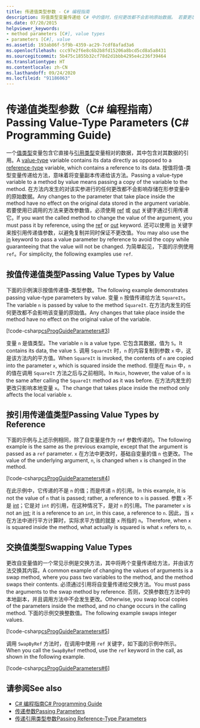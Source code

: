 ```yaml
---
title: 传递值类型参数 - C# 编程指南
description: 将值类型变量传递给 C# 中的值时，任何更改都不会影响原始数据。 若要更改值，请通过引用传递。
ms.date: 07/20/2015
helpviewer_keywords:
- method parameters [C#], value types
- parameters [C#], value
ms.assetid: 193ab86f-5f9b-4359-ac29-7cdf8afad3a6
ms.openlocfilehash: ccc97e2f6e8c6b2b8fd15206a8bcd5cd8a5a8431
ms.sourcegitcommit: 5b475c1855b32cf78d2d1bbb4295e4c236f39464
ms.translationtype: HT
ms.contentlocale: zh-CN
ms.lasthandoff: 09/24/2020
ms.locfileid: "91186063"
---
```

# <a name="passing-value-type-parameters-c-programming-guide"></a><span data-ttu-id="aed08-104">传递值类型参数（C# 编程指南）</span><span class="sxs-lookup"><span data-stu-id="aed08-104">Passing Value-Type Parameters (C# Programming Guide)</span></span>

<span data-ttu-id="aed08-105">一个[值类型](../../language-reference/builtin-types/value-types.md)变量包含它直接与[引用类型](../../language-reference/keywords/reference-types.md)变量相对的数据，其中包含对其数据的引用。</span><span class="sxs-lookup"><span data-stu-id="aed08-105">A [value-type](../../language-reference/builtin-types/value-types.md) variable contains its data directly as opposed to a [reference-type](../../language-reference/keywords/reference-types.md) variable, which contains a reference to its data.</span></span> <span data-ttu-id="aed08-106">按值将值-类型变量传递给方法，意味着将变量副本传递给该方法。</span><span class="sxs-lookup"><span data-stu-id="aed08-106">Passing a value-type variable to a method by value means passing a copy of the variable to the method.</span></span> <span data-ttu-id="aed08-107">在方法内发生的对该实参进行的任何更改都不会影响存储在形参变量中的原始数据。</span><span class="sxs-lookup"><span data-stu-id="aed08-107">Any changes to the parameter that take place inside the method have no effect on the original data stored in the argument variable.</span></span> <span data-ttu-id="aed08-108">若要使用已调用的方法来更改参数值，必须使用 [ref](../../language-reference/keywords/ref.md) 或 [out](../../language-reference/keywords/out-parameter-modifier.md) 关键字通过引用传递它。</span><span class="sxs-lookup"><span data-stu-id="aed08-108">If you want the called method to change the value of the argument, you must pass it by reference, using the [ref](../../language-reference/keywords/ref.md) or [out](../../language-reference/keywords/out-parameter-modifier.md) keyword.</span></span> <span data-ttu-id="aed08-109">还可以使用 [in](../../language-reference/keywords/in-parameter-modifier.md) 关键字来按引用传递值参数，以避免复制并同时保证不更改值。</span><span class="sxs-lookup"><span data-stu-id="aed08-109">You may also use the [in](../../language-reference/keywords/in-parameter-modifier.md) keyword to pass a value parameter by reference to avoid the copy while guaranteeing that the value will not be changed.</span></span> <span data-ttu-id="aed08-110">为简单起见，下面的示例使用 `ref`。</span><span class="sxs-lookup"><span data-stu-id="aed08-110">For simplicity, the following examples use `ref`.</span></span>  
  
## <a name="passing-value-types-by-value"></a><span data-ttu-id="aed08-111">按值传递值类型</span><span class="sxs-lookup"><span data-stu-id="aed08-111">Passing Value Types by Value</span></span>  

 <span data-ttu-id="aed08-112">下面的示例演示按值传递值-类型参数。</span><span class="sxs-lookup"><span data-stu-id="aed08-112">The following example demonstrates passing value-type parameters by value.</span></span> <span data-ttu-id="aed08-113">变量 `n` 按值传递给方法 `SquareIt`。</span><span class="sxs-lookup"><span data-stu-id="aed08-113">The variable `n` is passed by value to the method `SquareIt`.</span></span> <span data-ttu-id="aed08-114">在方法内发生的任何更改都不会影响该变量的原始值。</span><span class="sxs-lookup"><span data-stu-id="aed08-114">Any changes that take place inside the method have no effect on the original value of the variable.</span></span>  
  
 [!code-csharp[csProgGuideParameters#3](~/samples/snippets/csharp/VS_Snippets_VBCSharp/csProgGuideParameters/CS/Parameters.cs#3)]  
  
 <span data-ttu-id="aed08-115">变量 `n` 是值类型。</span><span class="sxs-lookup"><span data-stu-id="aed08-115">The variable `n` is a value type.</span></span> <span data-ttu-id="aed08-116">它包含其数据，值为 `5`。</span><span class="sxs-lookup"><span data-stu-id="aed08-116">It contains its data, the value `5`.</span></span> <span data-ttu-id="aed08-117">调用 `SquareIt` 时，`n` 的内容复制到参数 `x` 中，这是该方法内的平方值。</span><span class="sxs-lookup"><span data-stu-id="aed08-117">When `SquareIt` is invoked, the contents of `n` are copied into the parameter `x`, which is squared inside the method.</span></span> <span data-ttu-id="aed08-118">但是在 `Main` 中，`n` 的值在调用 `SquareIt` 方法之后与之前相同。</span><span class="sxs-lookup"><span data-stu-id="aed08-118">In `Main`, however, the value of `n` is the same after calling the `SquareIt` method as it was before.</span></span> <span data-ttu-id="aed08-119">在方法内发生的更改只影响本地变量 `x`。</span><span class="sxs-lookup"><span data-stu-id="aed08-119">The change that takes place inside the method only affects the local variable `x`.</span></span>  
  
## <a name="passing-value-types-by-reference"></a><span data-ttu-id="aed08-120">按引用传递值类型</span><span class="sxs-lookup"><span data-stu-id="aed08-120">Passing Value Types by Reference</span></span>  

 <span data-ttu-id="aed08-121">下面的示例与上述示例相同，除了自变量是作为 `ref` 参数传递的。</span><span class="sxs-lookup"><span data-stu-id="aed08-121">The following example is the same as the previous example, except that the argument is passed as a `ref` parameter.</span></span> <span data-ttu-id="aed08-122">`x` 在方法中更改时，基础自变量的值 `n` 也更改。</span><span class="sxs-lookup"><span data-stu-id="aed08-122">The value of the underlying argument, `n`, is changed when `x` is changed in the method.</span></span>  
  
 [!code-csharp[csProgGuideParameters#4](~/samples/snippets/csharp/VS_Snippets_VBCSharp/csProgGuideParameters/CS/Parameters.cs#4)]  
  
 <span data-ttu-id="aed08-123">在此示例中，它传递的不是 `n` 的值；而是传递 `n` 的引用。</span><span class="sxs-lookup"><span data-stu-id="aed08-123">In this example, it is not the value of `n` that is passed; rather, a reference to `n` is passed.</span></span> <span data-ttu-id="aed08-124">参数 `x` 不是 [int](../../language-reference/builtin-types/integral-numeric-types.md)；它是对 `int` 的引用，在这种情况下，是对 `n` 的引用。</span><span class="sxs-lookup"><span data-stu-id="aed08-124">The parameter `x` is not an [int](../../language-reference/builtin-types/integral-numeric-types.md); it is a reference to an `int`, in this case, a reference to `n`.</span></span> <span data-ttu-id="aed08-125">因此，当 `x` 在方法中进行平方计算时，实际求平方值的就是 `x` 所指的 `n`。</span><span class="sxs-lookup"><span data-stu-id="aed08-125">Therefore, when `x` is squared inside the method, what actually is squared is what `x` refers to, `n`.</span></span>  
  
## <a name="swapping-value-types"></a><span data-ttu-id="aed08-126">交换值类型</span><span class="sxs-lookup"><span data-stu-id="aed08-126">Swapping Value Types</span></span>  

 <span data-ttu-id="aed08-127">更改自变量值的一个常见示例是交换方法，其中将两个变量传递给方法，并由该方法交换其内容。</span><span class="sxs-lookup"><span data-stu-id="aed08-127">A common example of changing the values of arguments is a swap method, where you pass two variables to the method, and the method swaps their contents.</span></span> <span data-ttu-id="aed08-128">必须通过引用将自变量传递给交换方法。</span><span class="sxs-lookup"><span data-stu-id="aed08-128">You must pass the arguments to the swap method by reference.</span></span> <span data-ttu-id="aed08-129">否则，交换参数在方法中的本地副本，并且调用方法中不会发生更改。</span><span class="sxs-lookup"><span data-stu-id="aed08-129">Otherwise, you swap local copies of the parameters inside the method, and no change occurs in the calling method.</span></span> <span data-ttu-id="aed08-130">下面的示例交换整数值。</span><span class="sxs-lookup"><span data-stu-id="aed08-130">The following example swaps integer values.</span></span>  
  
 [!code-csharp[csProgGuideParameters#5](~/samples/snippets/csharp/VS_Snippets_VBCSharp/csProgGuideParameters/CS/Parameters.cs#5)]  
  
 <span data-ttu-id="aed08-131">调用 `SwapByRef` 方法时，在调用中使用 `ref` 关键字，如下面的示例中所示。</span><span class="sxs-lookup"><span data-stu-id="aed08-131">When you call the `SwapByRef` method, use the `ref` keyword in the call, as shown in the following example.</span></span>  
  
 [!code-csharp[csProgGuideParameters#6](~/samples/snippets/csharp/VS_Snippets_VBCSharp/csProgGuideParameters/CS/Parameters.cs#6)]  
  
## <a name="see-also"></a><span data-ttu-id="aed08-132">请参阅</span><span class="sxs-lookup"><span data-stu-id="aed08-132">See also</span></span>

- [<span data-ttu-id="aed08-133">C# 编程指南</span><span class="sxs-lookup"><span data-stu-id="aed08-133">C# Programming Guide</span></span>](../index.md)
- [<span data-ttu-id="aed08-134">传递参数</span><span class="sxs-lookup"><span data-stu-id="aed08-134">Passing Parameters</span></span>](./passing-parameters.md)
- [<span data-ttu-id="aed08-135">传递引用类型参数</span><span class="sxs-lookup"><span data-stu-id="aed08-135">Passing Reference-Type Parameters</span></span>](./passing-reference-type-parameters.md)
